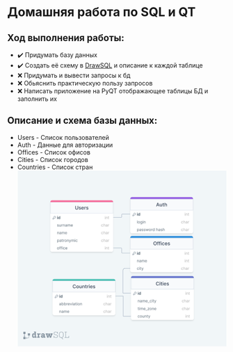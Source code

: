 # Домашняя работа по SQL и QT
## Ход выполнения работы:
- :heavy_check_mark: Придумать базу данных
- :heavy_check_mark: Создать её схему в [DrawSQL](https://drawsql.app/) и описание к каждой таблице
- :x: Придумать и вывести запросы к бд
- :x: Обьяснить практическую пользу запросов
- :x: Написать приложение на PyQT отображающее таблицы БД и заполнить их
## Описание и схема базы данных:
- Users - Список пользователей
- Auth - Данные для авторизации
- Offices - Список офисов
- Cities - Список городов
- Countries - Список стран
[<img src="drawSQL-scheme.png">](https://drawsql.app/teams/team-674/diagrams/homework)

 
